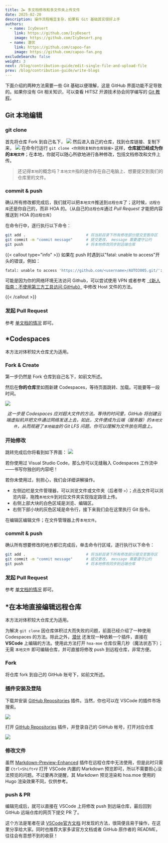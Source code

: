 ```yaml
---
title: 2► 多文档修改和多文件夹上传文件
date: 2025-02-20
description: 操作流程略显复杂，如果有 Git 基础其实很好上手
authors:
  - name: IcyDesert
    link: https://github.com/IcyDesert
    image: https://github.com/IcyDesert.png
  - name: 潜伏
    link: https://github.com/capoo-fan
    image: https://github.com/capoo-fan.png
excludeSearch: false
weight: 3
next: /blog/contribution-guide/edit-single-file-and-upload-file
prev: /blog/contribution-guide/write-blogs
---
```

下面介绍的两种方法需要一些 Git 基础以便理解，这是 GitHub 界面功能不足导致的。如果你没有 Git 相关知识，可以查看 HITSZ 开源技术协会同学编写的 [Git 教程](https://wiki.osa.moe/guide-for-beginner/git-tutorial/)。

## Git 本地编辑

### git clone

首先将仓库 Fork 到自己名下，
![](./img/fork-repo-actively.png)
然后进入自己的仓库，找到仓库链接、复制下来，
![](./img/find-git-clone-url.png)
在命令行运行
`git clone <你刚刚复制的仓库链接>`
这样，**仓库就已经成为你的`本地文件`**；在本地，你就可以随心所欲地进行各种修改，包括文档修改和文件上传。

> 还记得`本地`的概念吗？`本地文件`指的是你存在自己电脑上、想要提交到我们的仓库里的文件。

### commit & push

确认所有修改都完成后，我们就可以把`本地文件`推送到`远程仓库`了；这时候，`远程仓库`还是你自己的，而非 HOA 的。（从自己的`远程仓库`通过 *Pull Request* 才能把内容推送到 HOA 的`远程仓库`）

在命令行中，逐行执行以下命令：
```bash
git add .                           # 将当前目录下所有修改部分提交至暂存区
git commit -m "commit message"      # 提交更改， message 需要遵守公约
git push                            # 将本地修改同步到远端仓库
```

{{< callout type="info" >}}
如果在 push 时遇到以"fatal: unable to access"开头的错误，例如：

```bash
fatal: unable to access 'https://github.com/<username>/AUTO3005.git/': OpenSSL SSL_connect: SSL_ERROR_SYSCALL in connection to github.com:443
```

可能是因为你的网络环境无法访问 Github，可以尝试使用 VPN 或者参考 [《新人指南：不使用第三方工具访问 GitHub》](https://hoa.moe/blog/access-github/#3-通过修改-hosts-文件访问-github) 中修改 Host 文件的方法。

{{< /callout >}}

### 发起 Pull Request

参考 [单文档的情况](/blog/contribution-guide/edit-single-file-and-upload-file/#发起-pull-request-1) 即可。

## *Codespaces

本方法对体积较大仓库尤为适用。

### Fork & Create
第一步仍然是 Fork 仓库到自己名下，如前文所述。

然后在**你的仓库**里如图新建 Codespaces，等待页面跳转、加载。可能要等一段时间。

![](./img/create-codespaces.png)
*<center>这一步是 Codespaces 应对超大文件的方法。等待的时间里，GitHub 将创建云端虚拟机并把文件通过网络发送上去，如此，文件便成为云端（服务器）的`本地文件`，从而规避了`本地磁盘`的 Git LFS 问题。你可以理解为文件放在网盘上。</center>*

### 开始修改

跳转完成后你将看到如下界面：
![](./img/codespaces-interface.png)

若你使用过 Visual Studio Code，那么你可以无缝融入 Codespaces 工作流中——书写你独创的内容吧！

若你未使用过，别担心，我们会详细讲解操作。

- 左侧边栏是文件管理器，可以浏览文件或文件夹（后者带 `>`）；点击文件可以浏览内容，拖拽`本地文件`到对应文件夹实现指定路径上传。
- 右侧上部大块的白色区域是浏览、编辑区。
- 右侧下部小块的灰色区域是命令行，接下来我们会在这里执行 Git 指令。

在编辑区编辑文件；在文件管理器上传`本地文件`。

### commit & push
确认所有想要修改的地方都已完成后，单击命令行区域，逐行执行以下命令：
```bash
git add .                           # 将当前目录下所有修改部分提交至暂存区
git commit -m "commit message"      # 提交更改， message 需要遵守公约
git push                            # 将本地修改同步到远端仓库
```

### 发起 Pull Request

参考 [单文档的情况](/blog/contribution-guide/edit-single-file-and-upload-file/#发起-pull-request-1) 即可。

## *在本地直接编辑远程仓库

本方法对体积较大仓库尤为适用。

为解决 `git clone` 因仓库体积过大而失败的问题，前面已经介绍了一种使用 Codespaces 的方法。除此之外，[潜伏](https://github.com/capoo-fan) 还发现一种依赖一个插件，直接在 **VSCode** 上编辑的方法。使用此方法打开 `hoa-moe` 仓库仅需几秒（魔法状态下）；无需 `本地文件` 即可编辑仓库，并可直接将修改 push 到远程仓库，非常方便。

### Fork

将仓库 fork 到自己的 GitHub 账号下，如前文所述。

### 插件安装及登陆

下载并安装 [GitHub Repositories](https://marketplace.visualstudio.com/items?itemName=GitHub.remotehub) 插件。当然，你也可以在 VSCode 的插件市场搜索。

![](./img/github-Repositories.png)

打开 [GitHub Repositories](https://marketplace.visualstudio.com/items?itemName=GitHub.remotehub) 插件，并登录自己的 GitHub 帐号，打开对应仓库

![](./img/teach.png)

### 修改文件

虽然 [Markdown-Preview-Enhanced](https://marketplace.visualstudio.com/items?itemName=shd101wyy.markdown-preview-enhanced) 插件在远程仓库中无法使用，但是此时只需要 `Ctrl+Shift+V` 打开 VSCode 内置的 Markdown 预览即可，所以不需要担心没法预览的问题。不过要再次提醒，其 Markdown 预览渲染和 hoa.moe 使用的 Hugo 渲染效果不同，仅供参考。

### push & PR

编辑完成后，就可以直接在 VSCode 上将修改 push 到远端仓库，最后回到 GitHub 远端仓库的网页下提交 PR 了。

这个方法是笔者在读 [VSCode官方文档](https://code.visualstudio.com/docs) 时发现的方法，很简便且易于操作，在这里分享给大家。同时也推荐大家多读官方文档或者 GitHub 原作者的 README，往往会有意想不到的收获！
